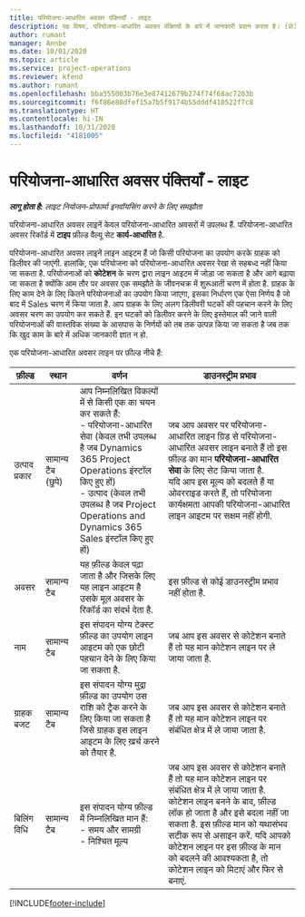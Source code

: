 ```yaml
---
title: परियोजना-आधारित अवसर पंक्तियाँ - लाइट
description: यह विषय, परियोजना-आधारित अवसर पंक्तियों के बारे में जानकारी प्रदान करता है। (प्रो)
author: rumant
manager: Annbe
ms.date: 10/01/2020
ms.topic: article
ms.service: project-operations
ms.reviewer: kfend
ms.author: rumant
ms.openlocfilehash: bba555003b76e3e87412679b274f74f68ac7203b
ms.sourcegitcommit: f6f86e80dfef15a7b5f9174b55dddf410522f7c8
ms.translationtype: HT
ms.contentlocale: hi-IN
ms.lasthandoff: 10/31/2020
ms.locfileid: "4181005"
---
```

# <a name="project-based-opportunity-lines---lite"></a>परियोजना-आधारित अवसर पंक्तियाँ - लाइट

_**लागू होता है:** लाइट नियोजन-प्रोफार्मा इनवॉयसिंग करने के लिए समझौता_

परियोजना-आधारित अवसर लाइनें केवल परियोजना-आधारित अवसरों में उपलब्ध हैं. परियोजना-आधारित अवसर रिकॉर्ड में **टाइप** फ़ील्ड वैल्यू सेट **कार्य-आधारित** है.

परियोजना-आधारित अवसर लाइनें लाइन आइटम हैं जो किसी परियोजना का उपयोग करके ग्राहक को डिलीवर की जाएंगी. हालांकि, एक परियोजना को परियोजना-आधारित अवसर रेखा से सहबध्द नहीं किया जा सकता है. परियोजनाओं को **कोटेशन** के चरण द्वारा लाइन आइटम में जोड़ा जा सकता है और आगे बढ़ाया जा सकता है क्योंकि आम तौर पर अवसर एक समझौते के जीवनचक्र में शुरूआती चरण में होता है. ग्राहक के लिए काम देने के लिए कितने परियोजनाओं का उपयोग किया जाएगा, इसका निर्धारण एक ऐसा निर्णय है जो बाद में Sales चरण में किया जाता है. आप ग्राहक के लिए अलग डिलीवरी घटकों की पहचान करने के लिए अवसर चरण का उपयोग कर सकते हैं. इन घटकों को डिलीवर करने के लिए इस्तेमाल की जाने वाली परियोजनाओं की वास्तविक संख्या के आसपास के निर्णयों को तब तक उत्पन्न किया जा सकता है जब तक कि खुद काम के बारे में अधिक जानकारी ज्ञात न हो.

एक परियोजना-आधारित अवसर लाइन पर फ़ील्ड नीचे हैं:

| **फ़ील्ड** | **स्थान** | **वर्णन** | **डाउनस्ट्रीम प्रभाव** |
| --- | --- | --- | --- |
| उत्पाद प्रकार | सामान्य टैब (छुपे) | आप निम्नलिखित विकल्पों में से किसी एक का चयन कर सकते हैं:</br>- परियोजना-आधारित सेवा (केवल तभी उपलब्ध है जब Dynamics 365 Project Operations इंस्टॉल किए हुए हों)</br>- उत्पाद (केवल तभी उपलब्ध है जब Project Operations and Dynamics 365 Sales इंस्टॉल किए हुए हों) | जब आप अवसर पर परियोजना-आधारित लाइन ग्रिड से परियोजना-आधारित अवसर लाइन बनाते हैं तो इस फ़ील्ड का मान **परियोजना-आधारित सेवा** के लिए सेट किया जाता है. <br> यदि आप इस मूल्य को बदलते हैं या ओवरराइड करते हैं, तो परियोजना कार्यक्षमता आपकी परियोजना-आधारित लाइन आइटम पर सक्षम नहीं होगी. |
| अवसर | सामान्य टैब | यह फ़ील्ड केवल पढ़ा जाता है और जिसके लिए यह लाइन आइटम है उसके मूल अवसर के रिकॉर्ड का संदर्भ देता है. | इस फ़ील्ड से कोई डाउनस्ट्रीम प्रभाव नहीं होता है. |
| नाम | सामान्य टैब | इस संपादन योग्य टेक्स्ट फ़ील्ड का उपयोग लाइन आइटम को एक छोटी पहचान देने के लिए किया जा सकता है. | जब आप इस अवसर से कोटेशन बनाते हैं तो यह मान कोटेशन लाइन पर ले जाया जाता है. |
| ग्राहक बजट | सामान्य टैब | इस संपादन योग्य मुद्रा फ़ील्ड का उपयोग उस राशि को ट्रैक करने के लिए किया जा सकता है जिसे ग्राहक इस लाइन आइटम के लिए ख़र्च करने को तैयार है. | जब आप इस अवसर से कोटेशन बनाते हैं तो यह मान कोटेशन लाइन पर संबंधित क्षेत्र में ले जाया जाता है. |
| बिलिंग विधि | सामान्य टैब | इस संपादन योग्य फ़ील्ड में निम्नलिखित मान हैं:</br>- समय और सामग्री</br>- निश्चित मूल्य | जब आप इस अवसर से कोटेशन बनाते हैं तो यह मान कोटेशन लाइन पर संबंधित क्षेत्र में ले जाया जाता है. कोटेशन लाइन बनने के बाद, फ़ील्ड लॉक हो जाता है और इसे बदला नहीं जा सकता है. इस फ़ील्ड मान को यथासंभव सटीक रूप से असाइन करें. यदि आपको कोटेशन लाइन पर इस फ़ील्ड के मान को बदलने की आवश्यकता है, तो कोटेशन लाइन को मिटाएं और फिर से बनाएं. |


[!INCLUDE[footer-include](../../includes/footer-banner.md)]
